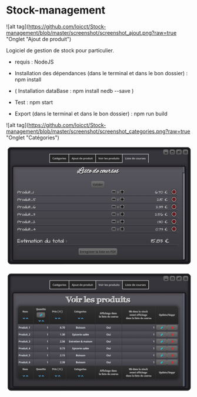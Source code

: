 # Stock-management

![alt tag](https://github.com/loicct/Stock-management/blob/master/screenshot/screenshot_ajout.png?raw=true "Onglet "Ajout de produit")

Logiciel de gestion de stock pour particulier.

- requis : NodeJS

- Installation des dépendances (dans le terminal et dans le bon dossier) : npm install

- ( Installation dataBase : npm install nedb --save )

- Test : npm start
	
- Export (dans le terminal et dans le bon dossier) : npm run build

![alt tag](https://github.com/loicct/Stock-management/blob/master/screenshot/screenshot_categories.png?raw=true "Onglet "Catégories")

![alt tag](https://github.com/loicct/Stock-management/blob/master/screenshot/screenshot_liste.png?raw=true "Onglet Liste de courses")

![alt tag](https://github.com/loicct/Stock-management/blob/master/screenshot/screenshot_tableau.png?raw=true "Onglet Voir les produits")
